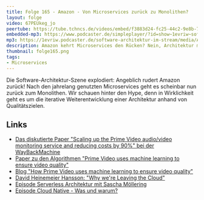 ```yaml
---
title: Folge 165 - Amazon - Von Microservices zurück zu Monolithen?
layout: folge
video: 67PEUkeg_jo
peertube: https://tube.tchncs.de/videos/embed/f3883d24-fc25-44c2-9e8b-7fbd0a06ede7
embedded-mp3: https://www.podcaster.de/simpleplayer/?id=show~1evriw~software-architektur-im-stream~pod-81f2cbea60b32ee27cb1c8af1&v=1684502196
mp3: https://1evriw.podcaster.de/software-architektur-im-stream/media/Amazon_Von_Microservices_zurueck_zu_Monolithen.mp3
description: Amazon kehrt Microservices den Rücken? Nein, Architektur muss iterativ angepasst werden.
thumbnail: folge165.png
tags:
- Microservices
---
```


Die Software-Architektur-Szene explodiert: Angeblich rudert Amazon
zurück! Nach den jahrelang genutzten Microservices geht es scheinbar
nun zurück zum Monolithen. Wir schauen hinter den Hype, denn in
Wirklichkeit geht es um die iterative Weiterentwicklung einer
Architektur anhand von Qualitätszielen.

## Links

* [Das diskutierte Paper "Scaling up the Prime Video audio/video
  monitoring service and reducing costs by 90%" bei der WayBackMachine](https://web.archive.org/web/20230530024007/https://www.primevideotech.com/video-streaming/scaling-up-the-prime-video-audio-video-monitoring-service-and-reducing-costs-by-90)
* [Paper zu den Algorithmen "Prime Video uses machine learning to ensure video quality"](https://www.primevideotech.com/computer-vision/how-prime-video-uses-machine-learning-to-ensure-video-quality)
* [Blog "How Prime Video uses machine learning to ensure video quality"](https://www.amazon.science/blog/how-prime-video-uses-machine-learning-to-ensure-video-quality)
* [David Heinemeier Hansson: "Why we're Leaving the Cloud"](https://world.hey.com/dhh/why-we-re-leaving-the-cloud-654b47e0)
* [Episode Serverless Architektur mit Sascha Möllering](https://software-architektur.tv/2023/03/03/folge154.html)
* [Episode Cloud Native - Was und warum?](https://software-architektur.tv/2023/04/14/folge160.html)
